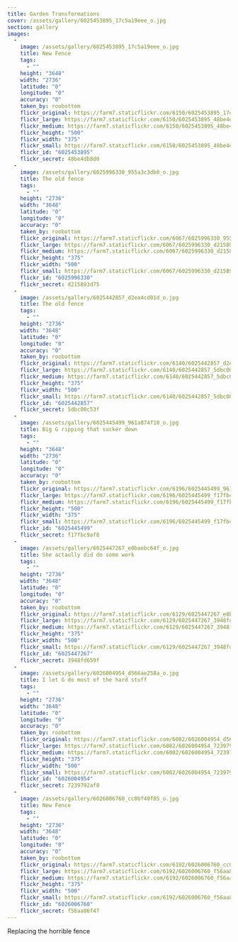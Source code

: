 ```yaml
---
title: Garden Transformations
cover: /assets/gallery/6025453895_17c5a19eee_o.jpg
section: gallery
images:
  - 
    image: /assets/gallery/6025453895_17c5a19eee_o.jpg
    title: New Fence
    tags:
      - ""
    height: "3648"
    width: "2736"
    latitude: "0"
    longitude: "0"
    accuracy: "0"
    taken_by: roobottom
    flickr_original: https://farm7.staticflickr.com/6150/6025453895_17c5a19eee_o.jpg
    flickr_large: https://farm7.staticflickr.com/6150/6025453895_48be4db8d0_b.jpg
    flickr_medium: https://farm7.staticflickr.com/6150/6025453895_48be4db8d0.jpg
    flickr_height: "500"
    flickr_width: "375"
    flickr_small: https://farm7.staticflickr.com/6150/6025453895_48be4db8d0_m.jpg
    flickr_id: "6025453895"
    flickr_secret: 48be4db8d0
  - 
    image: /assets/gallery/6025996330_955a3c3db0_o.jpg
    title: The old fence
    tags:
      - ""
    height: "2736"
    width: "3648"
    latitude: "0"
    longitude: "0"
    accuracy: "0"
    taken_by: roobottom
    flickr_original: https://farm7.staticflickr.com/6067/6025996330_955a3c3db0_o.jpg
    flickr_large: https://farm7.staticflickr.com/6067/6025996330_d215893d75_b.jpg
    flickr_medium: https://farm7.staticflickr.com/6067/6025996330_d215893d75.jpg
    flickr_height: "375"
    flickr_width: "500"
    flickr_small: https://farm7.staticflickr.com/6067/6025996330_d215893d75_m.jpg
    flickr_id: "6025996330"
    flickr_secret: d215893d75
  - 
    image: /assets/gallery/6025442857_d2ea4cd01d_o.jpg
    title: The old fence
    tags:
      - ""
    height: "2736"
    width: "3648"
    latitude: "0"
    longitude: "0"
    accuracy: "0"
    taken_by: roobottom
    flickr_original: https://farm7.staticflickr.com/6140/6025442857_d2ea4cd01d_o.jpg
    flickr_large: https://farm7.staticflickr.com/6140/6025442857_5dbc00c53f_b.jpg
    flickr_medium: https://farm7.staticflickr.com/6140/6025442857_5dbc00c53f.jpg
    flickr_height: "375"
    flickr_width: "500"
    flickr_small: https://farm7.staticflickr.com/6140/6025442857_5dbc00c53f_m.jpg
    flickr_id: "6025442857"
    flickr_secret: 5dbc00c53f
  - 
    image: /assets/gallery/6025445499_961a874f10_o.jpg
    title: Big G ripping that sucker down
    tags:
      - ""
    height: "3648"
    width: "2736"
    latitude: "0"
    longitude: "0"
    accuracy: "0"
    taken_by: roobottom
    flickr_original: https://farm7.staticflickr.com/6196/6025445499_961a874f10_o.jpg
    flickr_large: https://farm7.staticflickr.com/6196/6025445499_f17fbc9af8_b.jpg
    flickr_medium: https://farm7.staticflickr.com/6196/6025445499_f17fbc9af8.jpg
    flickr_height: "500"
    flickr_width: "375"
    flickr_small: https://farm7.staticflickr.com/6196/6025445499_f17fbc9af8_m.jpg
    flickr_id: "6025445499"
    flickr_secret: f17fbc9af8
  - 
    image: /assets/gallery/6025447267_e0baebc64f_o.jpg
    title: She actaully did do some work
    tags:
      - ""
    height: "2736"
    width: "3648"
    latitude: "0"
    longitude: "0"
    accuracy: "0"
    taken_by: roobottom
    flickr_original: https://farm7.staticflickr.com/6129/6025447267_e0baebc64f_o.jpg
    flickr_large: https://farm7.staticflickr.com/6129/6025447267_3948fd659f_b.jpg
    flickr_medium: https://farm7.staticflickr.com/6129/6025447267_3948fd659f.jpg
    flickr_height: "375"
    flickr_width: "500"
    flickr_small: https://farm7.staticflickr.com/6129/6025447267_3948fd659f_m.jpg
    flickr_id: "6025447267"
    flickr_secret: 3948fd659f
  - 
    image: /assets/gallery/6026004954_d566ae258a_o.jpg
    title: I let G do most of the hard stuff
    tags:
      - ""
    height: "2736"
    width: "3648"
    latitude: "0"
    longitude: "0"
    accuracy: "0"
    taken_by: roobottom
    flickr_original: https://farm7.staticflickr.com/6082/6026004954_d566ae258a_o.jpg
    flickr_large: https://farm7.staticflickr.com/6082/6026004954_7239792af8_b.jpg
    flickr_medium: https://farm7.staticflickr.com/6082/6026004954_7239792af8.jpg
    flickr_height: "375"
    flickr_width: "500"
    flickr_small: https://farm7.staticflickr.com/6082/6026004954_7239792af8_m.jpg
    flickr_id: "6026004954"
    flickr_secret: 7239792af8
  - 
    image: /assets/gallery/6026006760_cc0bf40f85_o.jpg
    title: New Fence
    tags:
      - ""
    height: "2736"
    width: "3648"
    latitude: "0"
    longitude: "0"
    accuracy: "0"
    taken_by: roobottom
    flickr_original: https://farm7.staticflickr.com/6192/6026006760_cc0bf40f85_o.jpg
    flickr_large: https://farm7.staticflickr.com/6192/6026006760_f56aa86f47_b.jpg
    flickr_medium: https://farm7.staticflickr.com/6192/6026006760_f56aa86f47.jpg
    flickr_height: "375"
    flickr_width: "500"
    flickr_small: https://farm7.staticflickr.com/6192/6026006760_f56aa86f47_m.jpg
    flickr_id: "6026006760"
    flickr_secret: f56aa86f47
---
```

Replacing the horrible fence